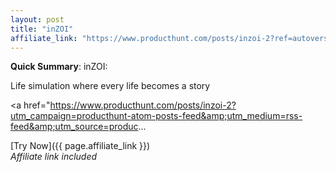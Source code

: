 ```yaml
---
layout: post
title: "inZOI"
affiliate_link: "https://www.producthunt.com/posts/inzoi-2?ref=autoverse&utm_source=autoverse"
---
```


**Quick Summary**: inZOI: <p>
            Life simulation where every life becomes a story
          </p>
          <p>
            <a href="https://www.producthunt.com/posts/inzoi-2?utm_campaign=producthunt-atom-posts-feed&amp;utm_medium=rss-feed&amp;utm_source=produc...

[Try Now]({{ page.affiliate_link }})  
*Affiliate link included*
